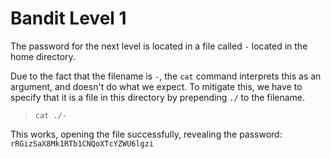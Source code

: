 # Bandit Level 1

The password for the next level is located in a file called `-` located in the home directory.

Due to the fact that the filename is `-`, the `cat` command interprets this as an argument, and doesn't do what we expect.  To mitigate this, we have to specify that it is a file in this directory by prepending `./` to the filename.
> `cat ./-`

This works, opening the file successfully, revealing the password: `rRGizSaX8Mk1RTb1CNQoXTcYZWU6lgzi`
